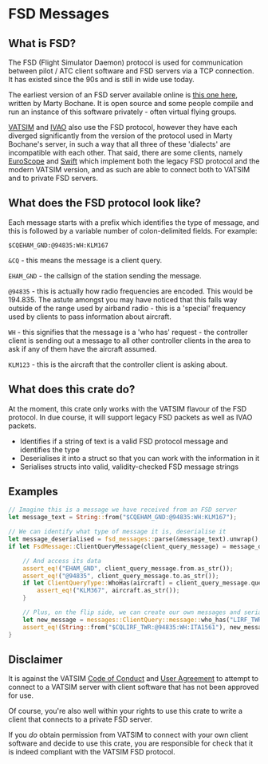 # FSD Messages

## What is FSD?

The FSD (Flight Simulator Daemon) protocol is used for communication between pilot / ATC
client software and FSD servers via a TCP connection. It has existed since the 90s and
is still in wide use today.

The earliest version of an FSD server available online is [this one here](https://github.com/kuroneko/fsd),
written by Marty Bochane. It is open source and some people compile and run an instance of
this software privately - often virtual flying groups.

[VATSIM](https://www.vatsim.net/) and [IVAO](https://www.ivao.aero/) also use the FSD protocol, however they have each diverged significantly from the version of
the protocol used in Marty Bochane's server, in such a way that all three of these 'dialects' are
incompatible with each other. That said, there are some clients, namely [EuroScope](https://www.euroscope.hu/wp/) and [Swift](https://docs.swift-project.org/doku.php?id=start)
which implement both the legacy FSD protocol and the modern VATSIM version, and as such are able to connect both to VATSIM
and to private FSD servers.

## What does the FSD protocol look like?

Each message starts with a prefix which identifies the type of message, and this is followed by a variable number of colon-delimited fields. For example:

`$CQEHAM_GND:@94835:WH:KLM167`

`&CQ` - this means the message is a client query.

`EHAM_GND` - the callsign of the station sending the message.

`@94835` - this is actually how radio frequencies are encoded. This would be 194.835. The astute amongst you may have noticed that this falls way outside of the range
used by airband radio - this is a 'special' frequency used by clients to pass information about aircraft.

`WH` - this signifies that the message is a 'who has' request - the controller client is sending out a message to all other controller clients in the area to ask if any of them have the
aircraft assumed.

`KLM123` - this is the aircraft that the controller client is asking about.


## What does this crate do?

At the moment, this crate only works with the VATSIM flavour of the FSD protocol. In due course, it will support legacy FSD packets as well as IVAO packets.

- Identifies if a string of text is a valid FSD protocol message and identifies the type
- Deserialises it into a struct so that you can work with the information in it
- Serialises structs into valid, validity-checked FSD message strings

## Examples
```Rust
// Imagine this is a message we have received from an FSD server
let message_text = String::from("$CQEHAM_GND:@94835:WH:KLM167");

// We can identify what type of message it is, deserialise it
let message_deserialised = fsd_messages::parse(&message_text).unwrap();
if let FsdMessage::ClientQueryMessage(client_query_message) = message_deserialised {

    // And access its data
    assert_eq!("EHAM_GND", client_query_message.from.as_str());
    assert_eq!("@94835", client_query_message.to.as_str());
    if let ClientQueryType::WhoHas(aircraft) = client_query_message.query_type {
        assert_eq!("KLM367", aircraft.as_str());
    }

    // Plus, on the flip side, we can create our own messages and serialise them
    let new_message = messages::ClientQuery::message::who_has("LIRF_TWR", "@94835", "ITA1561");
    assert_eq!(String::from("$CQLIRF_TWR:@94835:WH:ITA1561"), new_message.to_string());
}
```


## Disclaimer
 
It is against the VATSIM [Code of Conduct](https://vatsim.net/docs/policy/code-of-conduct) and
[User Agreement](https://cdn.vatsim.net/policy-documents/User_Agreement_v1.2.pdf) to attempt to connect to a VATSIM server
with client software that has not been approved for use.
 
Of course, you're also well within your rights to use this crate to write a client that connects to a private FSD server.
 
If you _do_ obtain permission from VATSIM to connect with your own client software and decide to use this crate, you are 
responsible for check that it is indeed compliant with the VATSIM FSD protocol.
